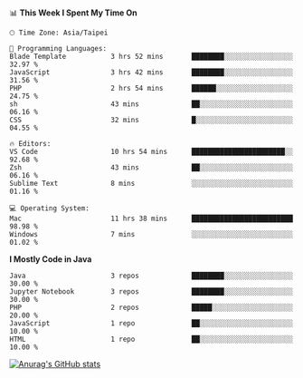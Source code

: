 <!--### Hi there 👋-->

<!--
**treevel/treevel** is a ✨ _special_ ✨ repository because its `README.md` (this file) appears on your GitHub profile.

Here are some ideas to get you started:

- 🔭 I’m currently working on ...
- 🌱 I’m currently learning ...
- 👯 I’m looking to collaborate on ...
- 🤔 I’m looking for help with ...
- 💬 Ask me about ...
- 📫 How to reach me: ...
- 😄 Pronouns: ...
- ⚡ Fun fact: ...
-->

<!--START_SECTION:waka-->
📊 **This Week I Spent My Time On** 

```text
🕑︎ Time Zone: Asia/Taipei

💬 Programming Languages: 
Blade Template           3 hrs 52 mins       ████████░░░░░░░░░░░░░░░░░   32.97 % 
JavaScript               3 hrs 42 mins       ████████░░░░░░░░░░░░░░░░░   31.56 % 
PHP                      2 hrs 54 mins       ██████░░░░░░░░░░░░░░░░░░░   24.75 % 
sh                       43 mins             ██░░░░░░░░░░░░░░░░░░░░░░░   06.16 % 
CSS                      32 mins             █░░░░░░░░░░░░░░░░░░░░░░░░   04.55 % 

🔥 Editors: 
VS Code                  10 hrs 54 mins      ███████████████████████░░   92.68 % 
Zsh                      43 mins             ██░░░░░░░░░░░░░░░░░░░░░░░   06.16 % 
Sublime Text             8 mins              ░░░░░░░░░░░░░░░░░░░░░░░░░   01.16 % 

💻 Operating System: 
Mac                      11 hrs 38 mins      █████████████████████████   98.98 % 
Windows                  7 mins              ░░░░░░░░░░░░░░░░░░░░░░░░░   01.02 % 
```

**I Mostly Code in Java** 

```text
Java                     3 repos             ████████░░░░░░░░░░░░░░░░░   30.00 % 
Jupyter Notebook         3 repos             ████████░░░░░░░░░░░░░░░░░   30.00 % 
PHP                      2 repos             █████░░░░░░░░░░░░░░░░░░░░   20.00 % 
JavaScript               1 repo              ██░░░░░░░░░░░░░░░░░░░░░░░   10.00 % 
HTML                     1 repo              ██░░░░░░░░░░░░░░░░░░░░░░░   10.00 % 
```




<!--END_SECTION:waka-->

<!-- GitHub Stats Card-->
[![Anurag's GitHub stats](https://github-readme-stats.vercel.app/api?username=treevel&show_icons=true&theme=monokai&count_private=true)](https://github.com/anuraghazra/github-readme-stats)
